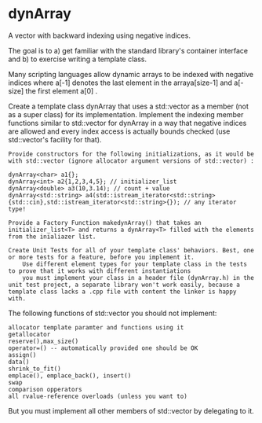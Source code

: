 dynArray
========

A vector with backward indexing using negative indices.

The goal is to a) get familiar with the standard library's container interface and b) to exercise writing a template class.

Many scripting languages allow dynamic arrays to be indexed with negative indices where a[-1] denotes the last element in the arraya[size-1] and a[-size] the first element a[0] .

Create a template class dynArray<T> that uses a std::vector<T> as a member (not as a super class) for its implementation. Implement the indexing member functions similar to std::vector for dynArray in a way that negative indices are allowed and every index access is actually bounds checked (use std::vector's facility for that).

    Provide constructors for the following initializations, as it would be with std::vector (ignore allocator argument versions of std::vector) :

    dynArray<char> a1{};
    dynArray<int> a2{1,2,3,4,5}; // initializer_list
    dynArray<double> a3(10,3.14); // count + value
    dynArray<std::string> a4(std::istream_iterator<std::string>{std::cin},std::istream_iterator<std::string>{}); // any iterator type!

    Provide a Factory Function makedynArray() that takes an initializer_list<T> and returns a dynArray<T> filled with the elements from the inialiazer list. 

    Create Unit Tests for all of your template class' behaviors. Best, one or more tests for a feature, before you implement it.
        Use different element types for your template class in the tests to prove that it works with different instantiations
        you must implement your class in a header file (dynArray.h) in the unit test project, a separate library won't work easily, because a template class lacks a .cpp file with content the linker is happy with. 

The following functions of std::vector you should not implement:

    allocator template paramter and functions using it
    getallocator
    reserve(),max_size()
    operator=() -- automatically provided one should be OK
    assign()
    data()
    shrink_to_fit()
    emplace(), emplace_back(), insert()
    swap
    comparison opperators
    all rvalue-reference overloads (unless you want to) 

But you must implement all other members of std::vector by delegating to it. 
